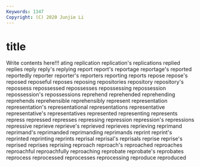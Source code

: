 ```yaml
---
Keywords: 1347
Copyright: (C) 2020 Junjie Li
---
```


# title

Write contents here!!!
ating 
replication 
replication's 
replications 
replied
replies 
reply 
reply's 
replying 
report 
report's 
reportage 
reportage's 
reported 
reportedly
reporter 
reporter's 
reporters 
reporting 
reports 
repose 
repose's 
reposed 
reposeful 
reposes
reposing 
repositories 
repository 
repository's 
repossess 
repossessed 
repossesses 
repossessing 
repossession 
repossession's
repossessions 
reprehend 
reprehended 
reprehending 
reprehends 
reprehensible 
reprehensibly 
represent 
representation 
representation's
representational 
representations 
representative 
representative's 
representatives 
represented 
representing 
represents 
repress 
repressed
represses 
repressing 
repression 
repression's 
repressions 
repressive 
reprieve 
reprieve's 
reprieved 
reprieves
reprieving 
reprimand 
reprimand's 
reprimanded 
reprimanding 
reprimands 
reprint 
reprint's 
reprinted 
reprinting
reprints 
reprisal 
reprisal's 
reprisals 
reprise 
reprise's 
reprised 
reprises 
reprising 
reproach
reproach's 
reproached 
reproaches 
reproachful 
reproachfully 
reproaching 
reprobate 
reprobate's 
reprobates 
reprocess
reprocessed 
reprocesses 
reprocessing 
reproduce 
reproduced 
